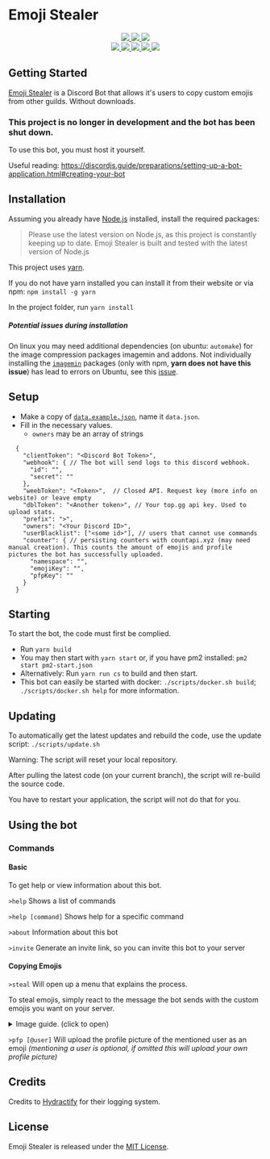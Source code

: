 # Emoji Stealer

<div>
  <p align="center">
    <a href="https://github.com/TMUniversal/Emoji-Stealer/blob/master/package.json#L3">
      <img src="https://img.shields.io/github/package-json/v/TMUniversal/Emoji-Stealer?style=flat&color=c4c4c4" />
    </a>
    <a href="https://tmuniversal.eu/redirect/discord">
      <img src="https://img.shields.io/discord/727551682090762280.svg?style=flat&logo=discord">
    </a>
    <a href="https://tmuniversal.eu/redirect/patreon">
      <img src="https://img.shields.io/badge/Patreon-support_me-fa6956.svg?style=flat&logo=patreon" />
    </a>
    <br />
    <a href="https://github.com/TMUniversal/Emoji-Stealer/actions">
      <img src="https://github.com/TMUniversal/Emoji-Stealer/workflows/Test/badge.svg" />
    </a>
    <a href="https://www.codacy.com/manual/Uni/Emoji-Stealer?utm_source=github.com&amp;utm_medium=referral&amp;utm_content=TMUniversal/Emoji-Stealer&amp;utm_campaign=Badge_Grade">
      <img src="https://app.codacy.com/project/badge/Grade/5d164400a96e44f1bac77bcdfeb1f883"/>
    </a>
    <a href="https://github.com/TMUniversal/Emoji-Stealer/issues">
      <img src="https://img.shields.io/github/issues/TMUniversal/Emoji-Stealer.svg?style=flat">
    </a>
    <a href="https://github.com/TMUniversal/Emoji-Stealer/graphs/contributors">
      <img src="https://img.shields.io/github/contributors/TMUniversal/Emoji-Stealer.svg?style=flat">
    </a>
    <a href="https://github.com/TMUniversal/Emoji-Stealer/blob/stable/LICENSE.md">
      <img src="https://img.shields.io/github/license/TMUniversal/Emoji-Stealer.svg?style=flat">
    </a>
  </p>
</div>

## Getting Started

[Emoji Stealer] is a Discord Bot that allows it's users to copy custom emojis from other guilds. Without downloads.

### This project is no longer in development and the bot has been shut down.

To use this bot, you must host it yourself.

Useful reading: https://discordjs.guide/preparations/setting-up-a-bot-application.html#creating-your-bot

## Installation

Assuming you already have [Node.js] installed, install the required packages:

> Please use the latest version on Node.js, as this project is constantly keeping up to date.
> Emoji Stealer is built and tested with the latest version of Node.js

This project uses [yarn].

If you do not have yarn installed you can install it from their website or via npm: `npm install -g yarn`

In the project folder, run `yarn install`

##### Potential issues during installation

On linux you may need additional dependencies (on ubuntu: `automake`) for the image compression packages imagemin and addons. Not individually installing the [`imagemin`] packages (only with npm, **yarn does not have this issue**) has lead to errors on Ubuntu, see this [issue](https://github.com/TMUniversal/Emoji-Stealer/issues/31#issuecomment-664607038).

## Setup

- Make a copy of [`data.example.json`], name it `data.json`.
- Fill in the necessary values.
  - `owners` may be an array of strings

```JS
  {
    "clientToken": "<Discord Bot Token>",
    "webhook": { // The bot will send logs to this discord webhook.
      "id": "",
      "secret": ""
    },
    "weebToken": "<Token>",  // Closed API. Request key (more info on website) or leave empty
    "dblToken": "<Another token>", // Your top.gg api key. Used to upload stats.
    "prefix": ">",
    "owners": "<Your Discord ID>",
    "userBlacklist": ["<some id>"], // users that cannot use commands
    "counter": { // persisting counters with countapi.xyz (may need manual creation). This counts the amount of emojis and profile pictures the bot has successfully uploaded.
      "namespace": "",
      "emojiKey": "",
      "pfpKey": ""
    }
  }
```

## Starting

To start the bot, the code must first be complied.

- Run `yarn build`
- You may then start with `yarn start` or, if you have pm2 installed: `pm2 start pm2-start.json`
- Alternatively: Run `yarn run cs` to build and then start.
- This bot can easily be started with docker: `./scripts/docker.sh build`; `./scripts/docker.sh help` for more information.

## Updating

To automatically get the latest updates and rebuild the code, use the update script: `./scripts/update.sh`

Warning: The script will reset your local repository.

After pulling the latest code (on your current branch), the script will re-build the source code.

You have to restart your application, the script will not do that for you.

## Using the bot

### Commands

#### Basic

To get help or view information about this bot.

`>help` Shows a list of commands

`>help [command]` Shows help for a specific command

`>about` Information about this bot

`>invite` Generate an invite link, so you can invite this bot to your server

#### Copying Emojis

`>steal` Will open up a menu that explains the process.

To steal emojis, simply react to the message the bot sends with the custom emojis you want on your server.

<details>

<summary>Image guide. (click to open)</summary>

<img src="https://i.imgur.com/fs8jicD.png" />

<img src="https://i.imgur.com/fh4ZGeZ.png?1" />

<img src="https://i.imgur.com/kGpbUe4.png" />

<img src="https://i.imgur.com/IZTFiIA.png" />

</details>

`>pfp [@user]` Will upload the profile picture of the mentioned user as an emoji _(mentioning a user is optional, if omitted this will upload your own profile picture)_

## Credits

Credits to [Hydractify] for their logging system.

## License

Emoji Stealer is released under the [MIT License](LICENSE.md).

<!-- Getting started -->

[emoji stealer]: https://github.com/TMUniversal/Emoji-Stealer

<!-- Installation -->

[`imagemin`]: https://www.npmjs.com/package/imagemin
[node.js]: https://nodejs.org/en/download/current/
[yarn]: https://classic.yarnpkg.com/en/docs/install/

<!-- Setup -->

[`data.example.json`]: https://github.com/TMUniversal/Emoji-Stealer/blob/master/data.example.json

<!-- Credits -->

[hydractify]: https://github.com/Hydractify/kanna_kobayashi
